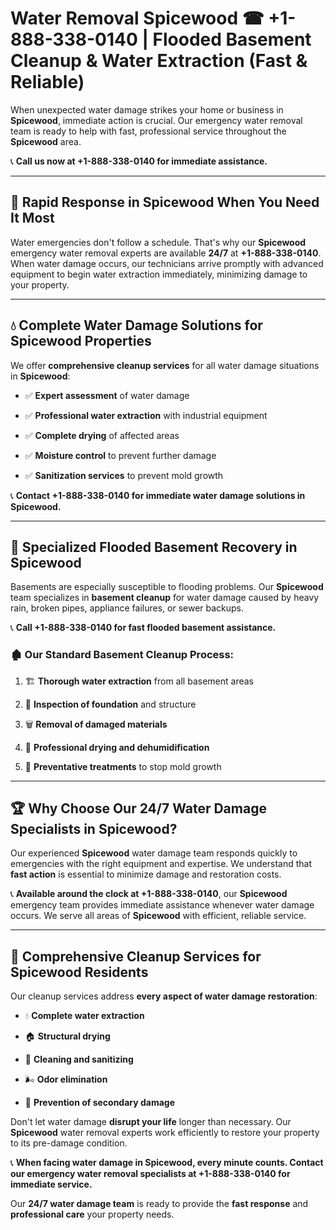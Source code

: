 # Water Removal Spicewood ☎ +1-888-338-0140 | Flooded Basement Cleanup & Water Extraction (Fast & Reliable)

When unexpected water damage strikes your home or business in **Spicewood**, immediate action is crucial. Our emergency water removal team is ready to help with fast, professional service throughout the **Spicewood** area. 

📞 **Call us now at +1-888-338-0140 for immediate assistance.**
---
## 🚀 Rapid Response in Spicewood When You Need It Most
Water emergencies don't follow a schedule. That's why our **Spicewood** emergency water removal experts are available **24/7** at **+1-888-338-0140**. When water damage occurs, our technicians arrive promptly with advanced equipment to begin water extraction immediately, minimizing damage to your property.
---
## 💧 Complete Water Damage Solutions for Spicewood Properties
We offer **comprehensive cleanup services** for all water damage situations in **Spicewood**:
- ✅ **Expert assessment** of water damage  
- ✅ **Professional water extraction** with industrial equipment  
- ✅ **Complete drying** of affected areas  
- ✅ **Moisture control** to prevent further damage  
- ✅ **Sanitization services** to prevent mold growth  
📞 **Contact +1-888-338-0140 for immediate water damage solutions in Spicewood.**
---
## 🌊 Specialized Flooded Basement Recovery in Spicewood
Basements are especially susceptible to flooding problems. Our **Spicewood** team specializes in **basement cleanup** for water damage caused by heavy rain, broken pipes, appliance failures, or sewer backups. 
📞 **Call +1-888-338-0140 for fast flooded basement assistance.**
### 🏚️ Our Standard Basement Cleanup Process:
1. 🏗️ **Thorough water extraction** from all basement areas  
2. 🔎 **Inspection of foundation** and structure  
3. 🗑️ **Removal of damaged materials**  
4. 💨 **Professional drying and dehumidification**  
5. 🚫 **Preventative treatments** to stop mold growth  
---
## 🏆 Why Choose Our 24/7 Water Damage Specialists in Spicewood?
Our experienced **Spicewood** water damage team responds quickly to emergencies with the right equipment and expertise. We understand that **fast action** is essential to minimize damage and restoration costs.
📞 **Available around the clock at +1-888-338-0140**, our **Spicewood** emergency team provides immediate assistance whenever water damage occurs. We serve all areas of **Spicewood** with efficient, reliable service.
---
## 🧹 Comprehensive Cleanup Services for Spicewood Residents
Our cleanup services address **every aspect of water damage restoration**:
- 💧 **Complete water extraction**  
- 🏠 **Structural drying**  
- 🧼 **Cleaning and sanitizing**  
- 🌬️ **Odor elimination**  
- 🚫 **Prevention of secondary damage**  
Don't let water damage **disrupt your life** longer than necessary. Our **Spicewood** water removal experts work efficiently to restore your property to its pre-damage condition.
📞 **When facing water damage in Spicewood, every minute counts. Contact our emergency water removal specialists at +1-888-338-0140 for immediate service.**
Our **24/7 water damage team** is ready to provide the **fast response** and **professional care** your property needs.

